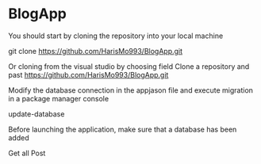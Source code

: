 # BlogApp

You should start by cloning the repository into your local machine

git clone https://github.com/HarisMo993/BlogApp.git

Or cloning from the visual studio by choosing field Clone a repository and past https://github.com/HarisMo993/BlogApp.git

Modify the database connection in the appjason file and execute migration in a package manager console

update-database

Before launching the application, make sure that a database has been added

Get all Post


